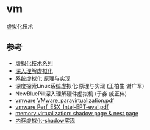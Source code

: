 # vm

虚拟化技术

## 参考

- [虚拟化技术系列](https://zhuanlan.zhihu.com/p/93289632)
- [深入理解虚拟化](https://zhuanlan.zhihu.com/p/441287815)
- 系统虚拟化 原理与实现
- 深度探索Linux系统虚拟化:原理与实现 (王柏生  谢广军) 
- NewBluePill深入理解硬件虚拟机 (于淼  戚正伟)
- [vmware VMware_paravirtualization.pdf](https://www.vmware.com/content/dam/digitalmarketing/vmware/en/pdf/techpaper/VMware_paravirtualization.pdf)
- [vmware Perf_ESX_Intel-EPT-eval.pdf](https://www.vmware.com/pdf/Perf_ESX_Intel-EPT-eval.pdf)
- [memory virtualization: shadow page & nest page](https://blog.csdn.net/hit_shaoqi/article/details/121887459)
- [内存虚拟化-shadow实现](https://blog.csdn.net/hx_op/article/details/103980411)